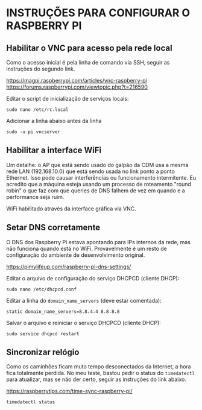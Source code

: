 # INSTRUÇÕES PARA CONFIGURAR O RASPBERRY PI

## Habilitar o VNC para acesso pela rede local

Como o acesso inicial é pela linha de comando via SSH, seguir as instruções do segundo link.

https://magpi.raspberrypi.com/articles/vnc-raspberry-pi
https://forums.raspberrypi.com/viewtopic.php?t=216590

Editar o script de inicialização de serviços locais:
```
sudo nano /etc/rc.local
```

Adicionar a linha abaixo antes da linha 
```
sudo -u pi vncserver
```

## Habilitar a interface WiFi

Um detalhe: o AP que está sendo usado do galpão da CDM usa a mesma rede LAN (192.168.10.0) que está sendo usada no link ponto a ponto Ethernet.
Isso pode causar interferências ou funcionamento intermitente. Eu acredito que a máquina esteja usando um processo de roteamento "round robin" o que
faz com que queries de DNS falhem de vez em quando e a performance seja ruim.

WiFi habilitado através da interface gráfica via VNC.

## Setar DNS corretamente

O DNS dos Raspberry Pi estava apontando para IPs internos da rede, mas não funciona quando está no WiFi. Provavelmente é um resto de configuração do ambiente de desenvolvimento original.

https://pimylifeup.com/raspberry-pi-dns-settings/

Editar o arquivo de configuração do serviço DHCPCD (cliente DHCP):
```
sudo nano /etc/dhcpcd.conf
```

Editar a linha do `domain_name_servers` (deve estar comentada):
```
static domain_name_servers=8.8.4.4 8.8.8.8
```

Salvar o arquivo e reiniciar o serviço DHCPCD (cliente DHCP):
```
sudo service dhcpcd restart
```

## Sincronizar relógio

Como os caminhões ficam muto tempo desconectados da Internet, a hora fica totalmente perdida. No meu teste, bastou pedir o status do `timedatectl` para atualizar, mas se não der certo, seguir as instruções do link abaixo.

https://raspberrytips.com/time-sync-raspberry-pi/

```
timedatectl status
```
